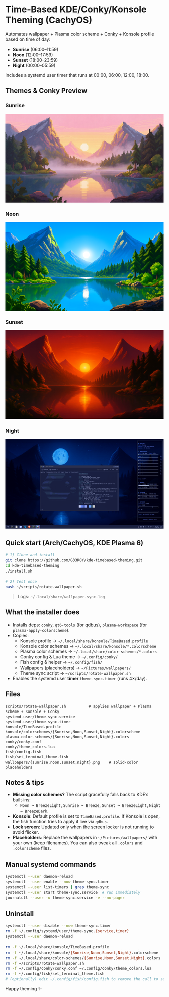 # Time‑Based KDE/Conky/Konsole Theming (CachyOS)

Automates wallpaper + Plasma color scheme + Conky + Konsole profile based on time of day:
- **Sunrise** (06:00–11:59)
- **Noon** (12:00–17:59)
- **Sunset** (18:00–23:59)
- **Night** (00:00–05:59)

Includes a systemd user timer that runs at 00:00, 06:00, 12:00, 18:00.

## Themes & Conky Preview

### Sunrise
![Sunrise Wallpaper](wallpapers/sunrise.png)

### Noon
![Noon Wallpaper](wallpapers/noon.png)

### Sunset
![Sunset Wallpaper](wallpapers/sunset.png)

### Night
![Night Wallpaper](wallpapers/night_example.png)

## Quick start (Arch/CachyOS, KDE Plasma 6)

```bash
# 1) Clone and install
git clone https://github.com/G33R0Y/kde-timebased-theming.git
cd kde-timebased-theming
./install.sh

# 2) Test once
bash ~/scripts/rotate-wallpaper.sh
```

> Logs: `~/.local/share/wallpaper-sync.log`

## What the installer does

- Installs deps: `conky`, `qt6-tools` (for qdbus), `plasma-workspace` (for `plasma-apply-colorscheme`).
- Copies:
  - Konsole profile → `~/.local/share/konsole/TimeBased.profile`
  - Konsole color schemes → `~/.local/share/konsole/*.colorscheme`
  - Plasma color schemes → `~/.local/share/color-schemes/*.colors`
  - Conky config & Lua theme → `~/.config/conky/`
  - Fish config & helper → `~/.config/fish/`
  - Wallpapers (placeholders) → `~/Pictures/wallpapers/`
  - Theme sync script → `~/scripts/rotate-wallpaper.sh`
- Enables the systemd user **timer** `theme-sync.timer` (runs 4×/day).

## Files

```
scripts/rotate-wallpaper.sh          # applies wallpaper + Plasma scheme + Konsole + Conky
systemd-user/theme-sync.service
systemd-user/theme-sync.timer
konsole/TimeBased.profile
konsole/colorschemes/{Sunrise,Noon,Sunset,Night}.colorscheme
plasma-color-schemes/{Sunrise,Noon,Sunset,Night}.colors
conky/conky.conf
conky/theme_colors.lua
fish/config.fish
fish/set_terminal_theme.fish
wallpapers/{sunrise,noon,sunset,night}.png    # solid-color placeholders
```

## Notes & tips

- **Missing color schemes?** The script gracefully falls back to KDE’s built‑ins:
  - `Noon → BreezeLight`, `Sunrise → Breeze`, `Sunset → BreezeLight`, `Night → BreezeDark`.
- **Konsole**: Default profile is set to `TimeBased.profile`. If Konsole is open, the fish function tries to apply it live via `qdbus`.
- **Lock screen**: Updated only when the screen locker is not running to avoid flicker.
- **Placeholders**: Replace the wallpapers in `~/Pictures/wallpapers/` with your own (keep filenames). You can also tweak all `.colors` and `.colorscheme` files.

## Manual systemd commands

```bash
systemctl --user daemon-reload
systemctl --user enable --now theme-sync.timer
systemctl --user list-timers | grep theme-sync
systemctl --user start theme-sync.service  # run immediately
journalctl --user -u theme-sync.service -e --no-pager
```

## Uninstall

```bash
systemctl --user disable --now theme-sync.timer
rm -f ~/.config/systemd/user/theme-sync.{service,timer}
systemctl --user daemon-reload

rm -f ~/.local/share/konsole/TimeBased.profile
rm -f ~/.local/share/konsole/{Sunrise,Noon,Sunset,Night}.colorscheme
rm -f ~/.local/share/color-schemes/{Sunrise,Noon,Sunset,Night}.colors
rm -f ~/scripts/rotate-wallpaper.sh
rm -f ~/.config/conky/conky.conf ~/.config/conky/theme_colors.lua
rm -f ~/.config/fish/set_terminal_theme.fish
# (optionally) edit ~/.config/fish/config.fish to remove the call to set_terminal_theme
```

Happy theming ✨
